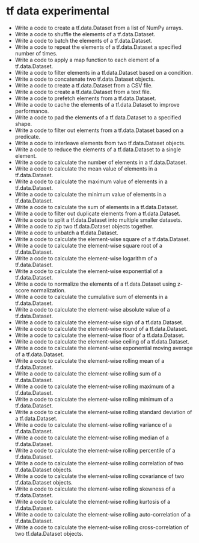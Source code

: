 # tf data experimental

- Write a code to create a tf.data.Dataset from a list of NumPy arrays.
- Write a code to shuffle the elements of a tf.data.Dataset.
- Write a code to batch the elements of a tf.data.Dataset.
- Write a code to repeat the elements of a tf.data.Dataset a specified number of times.
- Write a code to apply a map function to each element of a tf.data.Dataset.
- Write a code to filter elements in a tf.data.Dataset based on a condition.
- Write a code to concatenate two tf.data.Dataset objects.
- Write a code to create a tf.data.Dataset from a CSV file.
- Write a code to create a tf.data.Dataset from a text file.
- Write a code to prefetch elements from a tf.data.Dataset.
- Write a code to cache the elements of a tf.data.Dataset to improve performance.
- Write a code to pad the elements of a tf.data.Dataset to a specified shape.
- Write a code to filter out elements from a tf.data.Dataset based on a predicate.
- Write a code to interleave elements from two tf.data.Dataset objects.
- Write a code to reduce the elements of a tf.data.Dataset to a single element.
- Write a code to calculate the number of elements in a tf.data.Dataset.
- Write a code to calculate the mean value of elements in a tf.data.Dataset.
- Write a code to calculate the maximum value of elements in a tf.data.Dataset.
- Write a code to calculate the minimum value of elements in a tf.data.Dataset.
- Write a code to calculate the sum of elements in a tf.data.Dataset.
- Write a code to filter out duplicate elements from a tf.data.Dataset.
- Write a code to split a tf.data.Dataset into multiple smaller datasets.
- Write a code to zip two tf.data.Dataset objects together.
- Write a code to unbatch a tf.data.Dataset.
- Write a code to calculate the element-wise square of a tf.data.Dataset.
- Write a code to calculate the element-wise square root of a tf.data.Dataset.
- Write a code to calculate the element-wise logarithm of a tf.data.Dataset.
- Write a code to calculate the element-wise exponential of a tf.data.Dataset.
- Write a code to normalize the elements of a tf.data.Dataset using z-score normalization.
- Write a code to calculate the cumulative sum of elements in a tf.data.Dataset.
- Write a code to calculate the element-wise absolute value of a tf.data.Dataset.
- Write a code to calculate the element-wise sign of a tf.data.Dataset.
- Write a code to calculate the element-wise round of a tf.data.Dataset.
- Write a code to calculate the element-wise floor of a tf.data.Dataset.
- Write a code to calculate the element-wise ceiling of a tf.data.Dataset.
- Write a code to calculate the element-wise exponential moving average of a tf.data.Dataset.
- Write a code to calculate the element-wise rolling mean of a tf.data.Dataset.
- Write a code to calculate the element-wise rolling sum of a tf.data.Dataset.
- Write a code to calculate the element-wise rolling maximum of a tf.data.Dataset.
- Write a code to calculate the element-wise rolling minimum of a tf.data.Dataset.
- Write a code to calculate the element-wise rolling standard deviation of a tf.data.Dataset.
- Write a code to calculate the element-wise rolling variance of a tf.data.Dataset.
- Write a code to calculate the element-wise rolling median of a tf.data.Dataset.
- Write a code to calculate the element-wise rolling percentile of a tf.data.Dataset.
- Write a code to calculate the element-wise rolling correlation of two tf.data.Dataset objects.
- Write a code to calculate the element-wise rolling covariance of two tf.data.Dataset objects.
- Write a code to calculate the element-wise rolling skewness of a tf.data.Dataset.
- Write a code to calculate the element-wise rolling kurtosis of a tf.data.Dataset.
- Write a code to calculate the element-wise rolling auto-correlation of a tf.data.Dataset.
- Write a code to calculate the element-wise rolling cross-correlation of two tf.data.Dataset objects.